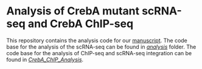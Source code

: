# Analysis of CrebA mutant scRNA-seq and CrebA ChIP-seq 
This repository contains the analysis code for our [manuscript](). The code base for the analysis of the scRNA-seq can be found in [*analysis*](/analysis/) folder. The code base for the analysis of ChIP-seq and scRNA-seq integration can be found in [*CrebA_ChIP_Analysis*](/CrebA_ChIP_Analysis/). 